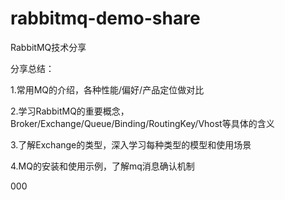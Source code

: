 # rabbitmq-demo-share   
RabbitMQ技术分享

分享总结：

1.常用MQ的介绍，各种性能/偏好/产品定位做对比

2.学习RabbitMQ的重要概念，Broker/Exchange/Queue/Binding/RoutingKey/Vhost等具体的含义

3.了解Exchange的类型，深入学习每种类型的模型和使用场景

4.MQ的安装和使用示例，了解mq消息确认机制

000